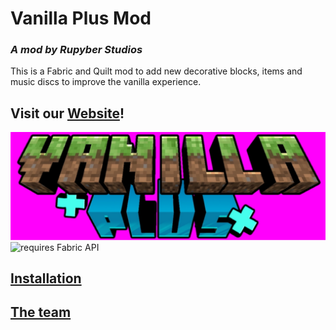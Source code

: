 # Vanilla Plus Mod

### *A mod by Rupyber Studios*

This is a Fabric and Quilt mod to add new decorative blocks, items and music discs to improve the vanilla experience.

## Visit our [Website](https://rupyberstudios.github.io/website/)!

![Vanilla Plus Logo](https://github.com/RupyberStudios/website/blob/main/img/vanilla_plus_logo_small.png?raw=true)
![requires Fabric API](https://i.imgur.com/HabVZJR.png)

## [Installation](https://rupyberstudios.github.io/website/pages/installation)

## [The team](https://rupyberstudios.github.io/website/pages/about)
